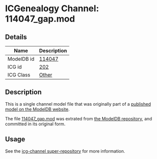 # ICGenealogy Channel: 114047\_gap.mod

## Details

Name | Description
---- | -----------
ModelDB id | [114047](http://senselab.med.yale.edu/ModelDB/ShowModel.cshtml?model=114047)
ICG id | [202](http://icg.neurotheory.ox.ac.uk/channels/other/202)
ICG Class | [Other](http://icg.neurotheory.ox.ac.uk/channels/other)

## Description

This is a single channel model file that was originally part of a [published model on the ModelDB website](http://senselab.med.yale.edu/mModelDB/ShowModel.cshtml?model=114047).

The file [114047\_gap.mod](114047_gap.mod) was extrated from [the ModelDB repository](http://senselab.med.yale.edu/ModelDB/ShowModel.cshtml?model=114047), and committed in its original form.

## Usage

See the [icg-channel super-repository](https://github.com/icgenealogy/icg-channels) for more information.